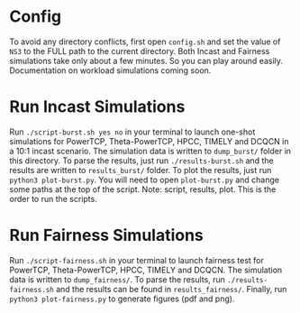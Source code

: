# Config

To avoid any directory conflicts, first open `config.sh` and set the value of `NS3` to the FULL path to the current directory. Both Incast and Fairness simulations take only about a few minutes. So you can play around easily. Documentation on workload simulations coming soon.

# Run Incast Simulations

Run `./script-burst.sh yes no` in your terminal to launch one-shot simulations for PowerTCP, Theta-PowerTCP, HPCC, TIMELY and DCQCN in a 10:1 incast scenario. The simulation data is written to `dump_burst/` folder in this directory. To parse the results, just run `./results-burst.sh` and the results are written to `results_burst/` folder. To plot the results, just run `python3 plot-burst.py`. You will need to open `plot-burst.py` and change some paths at the top of the script. Note: script, results, plot. This is the order to run the scripts.

# Run Fairness Simulations

Run `./script-fairness.sh` in your terminal to launch fairness test for PowerTCP, Theta-PowerTCP, HPCC, TIMELY and DCQCN. The simulation data is written to `dump_fairness/`. To parse the results, run `./results-fairness.sh` and the results can be found in `results_fairness/`. Finally, run `python3 plot-fairness.py` to generate figures (pdf and png).
